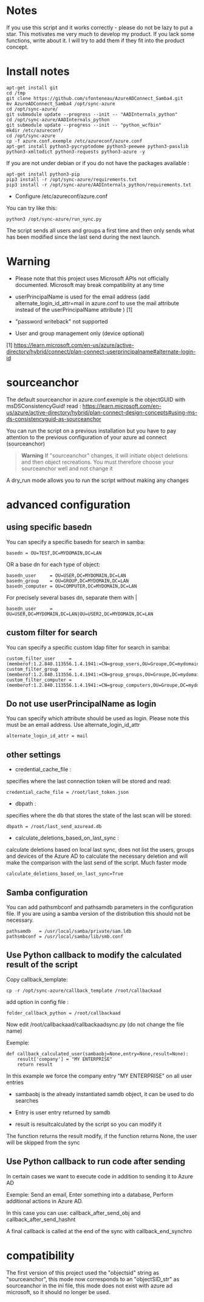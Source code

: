 Notes
========================

If you use this script and it works correctly - please do not be lazy to put a star. This motivates me very much to develop my product. If you lack some functions, write about it. I will try to add them if they fit into the product concept.

Install notes
==============

```
apt-get install git
cd /tmp
git clone https://github.com/sfonteneau/AzureADConnect_Samba4.git
mv AzureADConnect_Samba4 /opt/sync-azure
cd /opt/sync-azure/
git submodule update --progress --init -- "AADInternals_python"
cd /opt/sync-azure/AADInternals_python
git submodule update --progress --init -- "python_wcfbin"
mkdir /etc/azureconf/
cd /opt/sync-azure
cp -f azure.conf.exemple /etc/azureconf/azure.conf
apt-get install python3-pycryptodome python3-peewee python3-passlib python3-xmltodict python3-requests python3-azure -y
```


If you are not under debian or if you do not have the packages available :

```
apt-get install python3-pip
pip3 install -r /opt/sync-azure/requirements.txt
pip3 install -r /opt/sync-azure/AADInternals_python/requirements.txt
```

 - Configure /etc/azureconf/azure.conf

You can try like this:

```
python3 /opt/sync-azure/run_sync.py
```

The script sends all users and groups a first time and then only sends what has been modified since the last send during the next launch.

Warning
========

* Please note that this project uses Microsoft APIs not officially documented. Microsoft may break compatibility at any time

* userPrincipalName is used for the email address (add alternate_login_id_attr=mail in azure.conf to use the mail attribute instead of the userPrincipalName attribute ) [1]

* "password writeback" not supported

* User and group management only (device optional)

[1] https://learn.microsoft.com/en-us/azure/active-directory/hybrid/connect/plan-connect-userprincipalname#alternate-login-id

sourceanchor
=============

The default sourceanchor in azure.conf.exemple is the objectGUID with msDSConsistencyGuid! read : https://learn.microsoft.com/en-us/azure/active-directory/hybrid/plan-connect-design-concepts#using-ms-ds-consistencyguid-as-sourceanchor

You can run the script on a previous installation but you have to pay attention to the previous configuration of your azure ad connect (sourceanchor)

> **Warning**
> If "sourceanchor" changes, it will initiate object deletions and then object recreations. You must therefore choose your sourceanchor well and not change it

A dry_run mode allows you to run the script without making any changes

advanced configuration
========================

using specific basedn
-----------------------------

You can specify a specific basedn for search in samba:

```
basedn = OU=TEST,DC=MYDOMAIN,DC=LAN
```

OR a base dn for each type of object:

```
basedn_user     = OU=USER,DC=MYDOMAIN,DC=LAN
basedn_group    = OU=GROUP,DC=MYDOMAIN,DC=LAN
basedn_computer = OU=COMPUTER,DC=MYDOMAIN,DC=LAN
```

For precisely several bases dn, separate them with | 

```
basedn_user     = OU=USER,DC=MYDOMAIN,DC=LAN|OU=USER2,DC=MYDOMAIN,DC=LAN
```

custom filter for search
-----------------------------

You can specify a specific custom ldap filter for search in samba:

```
custom_filter_user     = (memberof:1.2.840.113556.1.4.1941:=CN=group_users,OU=Groupe,DC=mydomain,DC=lan)
custom_filter_group    = (memberof:1.2.840.113556.1.4.1941:=CN=group_groups,OU=Groupe,DC=mydomain,DC=lan)
custom_filter_computer = (memberof:1.2.840.113556.1.4.1941:=CN=group_computers,OU=Groupe,DC=mydomain,DC=lan)
```

Do not use userPrincipalName as login
----------------------------------------

You can specify which attribute should be used as login. Please note this must be an email address. Use alternate_login_id_attr


```
alternate_login_id_attr = mail
```

other settings
----------------------------------------

* credential_cache_file :


specifies where the last connection token will be stored and read:

```
credential_cache_file = /root/last_token.json
```

* dbpath :


specifies where the db that stores the state of the last scan will be stored:

```
dbpath = /root/last_send_azuread.db
```

* calculate_deletions_based_on_last_sync :

calculate deletions based on local last sync, does not list the users, groups and devices of the Azure AD to calculate the necessary deletion and will make the comparison with the last send of the script. Much faster mode 

```
calculate_deletions_based_on_last_sync=True
```

Samba configuration
---------------------------------------------

You can add pathsmbconf and pathsamdb parameters in the configuration file. 
If you are using a samba version of the distribution this should not be necessary.

```
pathsamdb   = /usr/local/samba/private/sam.ldb
pathsmbconf = /usr/local/samba/lib/smb.conf
```

Use Python callback to modify the calculated result of the script
-----------------------------------------------------------------------------

Copy callback_template:

```
cp -r /opt/sync-azure/callback_template /root/callbackaad
```

add option in config file : 

```
folder_callback_python = /root/callbackaad
```

Now edit /root/callbackaad/callbackaadsync.py (do not change the file name)

Exemple: 

```
def callback_calculated_user(sambaobj=None,entry=None,result=None):
    result['company'] = "MY ENTERPRISE"
    return result
```

In this example we force the company entry "MY ENTERPRISE" on all user entries

- sambaobj is the already instantiated samdb object, it can be used to do searches

- Entry is user entry returned by samdb

- result is resultcalculated by the script so you can modify it

The function returns the result modify, if the function returns None, the user will be skipped from the sync

Use Python callback to run code after sending
-----------------------------------------------------------------------------

In certain cases we want to execute code in addition to sending it to Azure AD

Exemple: Send an email, Enter something into a database, Perform additional actions in Azure AD.

In this case you can use: callback_after_send_obj and callback_after_send_hashnt

A final callback is called at the end of the sync with callback_end_synchro


compatibility
================

The first version of this project used the "objectsid" string as "sourceanchor", this mode now corresponds to an "objectSID_str" as sourceanchor in the ini file, this mode does not exist with azure ad microsoft, so it should no longer be used.

